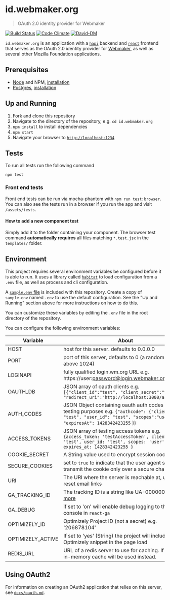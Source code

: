 # id.webmaker.org
> OAuth 2.0 identity provider for Webmaker

[![Build Status](https://travis-ci.org/mozilla/id.webmaker.org.svg?branch=master)](https://travis-ci.org/mozilla/id.webmaker.org)
[![Code Climate](https://codeclimate.com/github/mozilla/id.webmaker.org/badges/gpa.svg)](https://codeclimate.com/github/mozilla/id.webmaker.org)
[![David-DM](https://david-dm.org/mozilla/id.webmaker.org.svg)](https://david-dm.org/mozilla/id.webmaker.org)

`id.webmaker.org` is an application with a [`hapi`](http://hapijs.com) backend and [`react`](http://facebook.github.io/react) frontend that serves as the OAuth 2.0 identity provider for [Webmaker](http://webmaker.org), as well as several other Mozilla Foundation applications.

## Prerequisites

- [Node](https://nodejs.org) and NPM, [installation](https://github.com/nodejs/node-v0.x-archive/wiki/Installing-Node.js-via-package-manager)
- [Postgres](http://www.postgresql.org/), [installation](http://www.postgresql.org/download/)

## Up and Running

1. Fork and clone this repository
2. Navigate to the directory of the repository, e.g. `cd id.webmaker.org`
3. `npm install` to install dependencies
5. `npm start`
6. Navigate your browser to [`http://localhost:1234`](http://localhost:1234)

## Tests

To run all tests run the following command

```
npm test
```

### Front end tests

Front end tests can be run via mocha-phantom with `npm run test:browser`. You can also see the tests run in a browser if you run the app and visit `/assets/tests`.

#### How to add a new component test

Simply add it to the folder containing your component. The browser test command **automatically requires** all files matching `*.test.jsx` in the `templates/` folder.


## Environment

This project requires several environment variables be configured before it is able to run. It uses a library called [`habitat`](https://github.com/brianloveswords/habitat) to load configuration from a `.env` file, as well as process and cli configuration.

A [`sample.env` file](https://github.com/mozilla/id.webmaker.org/blob/develop/sample.env) is included with this repository. Create a copy of `sample.env` named `.env` to use the default configuration. See the "Up and Running" section above for more instructions on how to do this.

You can customize these variables by editing the `.env` file in the root directory of the repository.

You can configure the following environment variables:

|Variable|About|
|--------|-----|
| HOST | host for this server. defaults to 0.0.0.0 |
| PORT | port of this server, defaults to 0 (a random port above 1024) |
| LOGINAPI | fully qualified login.wm.org URL e.g. https://user:password@login.webmaker.org |
| OAUTH_DB | JSON array of oauth clients e.g. ```[{"client_id":"test", "client_secret":"test", "redirect_uri":"http://localhost:3000/account"}]``` |
| AUTH_CODES | JSON Object containing oauth auth codes for testing purposes e.g. ```{"authcode": {"client_id": "test", "user_id": "test", "scopes":"user", "expiresAt": 1428342423255``` }} |
| ACCESS_TOKENS | JSON array of testing access tokens e.g. ```{access_token: 'testAccessToken', client_id: 'test', user_id: 'test', scopes: 'user', expires_at: 1428342423255 }``` |
| COOKIE_SECRET | A String value used to encrypt session cookies |
| SECURE_COOKIES | set to `true` to indicate that the user agent should transmit the cookie only over a secure channel |
| URI | The URI where the server is reachable at, used for reset email links |
| GA_TRACKING_ID | The tracking ID is a string like UA-000000-01 [more](https://support.google.com/analytics/answer/1032385?hl=en) |
| GA_DEBUG | if set to 'on' will enable debug logging to the console in `react-ga` |
| OPTIMIZELY_ID | Optimizely Project ID (not a secret) e.g. '206878104' |
| OPTIMIZELY_ACTIVE | If set to 'yes' (String) the project will include Optimizely snippet in the page load |
| REDIS_URL | URL of a redis server to use for caching. If unset, an in-memory cache will be used instead. |

## Using OAuth2

For information on creating an OAuth2 application that relies on this server, see [`docs/oauth.md`](docs/oauth.md).

